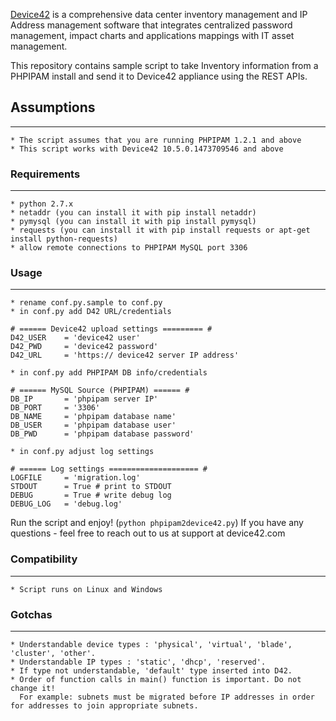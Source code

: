 [Device42](http://www.device42.com/) is a comprehensive data center inventory management and IP Address management software
that integrates centralized password management, impact charts and applications mappings with IT asset management.

This repository contains sample script to take Inventory information from a PHPIPAM install and send it to Device42 appliance using the REST APIs.

## Assumptions
-----------------------------
    * The script assumes that you are running PHPIPAM 1.2.1 and above
    * This script works with Device42 10.5.0.1473709546 and above

### Requirements
-----------------------------
    * python 2.7.x
    * netaddr (you can install it with pip install netaddr)
    * pymysql (you can install it with pip install pymysql)
    * requests (you can install it with pip install requests or apt-get install python-requests)
	* allow remote connections to PHPIPAM MySQL port 3306

### Usage
-----------------------------

    * rename conf.py.sample to conf.py
    * in conf.py add D42 URL/credentials
```
# ====== Device42 upload settings ========= #
D42_USER    = 'device42 user'
D42_PWD     = 'device42 password'
D42_URL     = 'https:// device42 server IP address'
```

    * in conf.py add PHPIPAM DB info/credentials
```
# ====== MySQL Source (PHPIPAM) ====== #
DB_IP       = 'phpipam server IP'
DB_PORT     = '3306'
DB_NAME     = 'phpipam database name'
DB_USER     = 'phpipam database user'
DB_PWD      = 'phpipam database password'
```
	* in conf.py adjust log settings
```
# ====== Log settings ==================== #
LOGFILE     = 'migration.log'
STDOUT      = True # print to STDOUT
DEBUG       = True # write debug log
DEBUG_LOG   = 'debug.log'
```


Run the script and enjoy! (`python phpipam2device42.py`)
If you have any questions - feel free to reach out to us at support at device42.com



### Compatibility
-----------------------------
    * Script runs on Linux and Windows


### Gotchas
-----------------------------
    * Understandable device types : 'physical', 'virtual', 'blade', 'cluster', 'other'.
    * Understandable IP types : 'static', 'dhcp', 'reserved'.
    * If type not understandable, 'default' type inserted into D42.
    * Order of function calls in main() function is important. Do not change it!
      For example: subnets must be migrated before IP addresses in order for addresses to join appropriate subnets.


